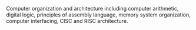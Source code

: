 Computer organization and architecture including computer arithmetic, digital logic, principles of assembly language, 
memory system organization, computer interfacing, CISC and RISC architecture.

